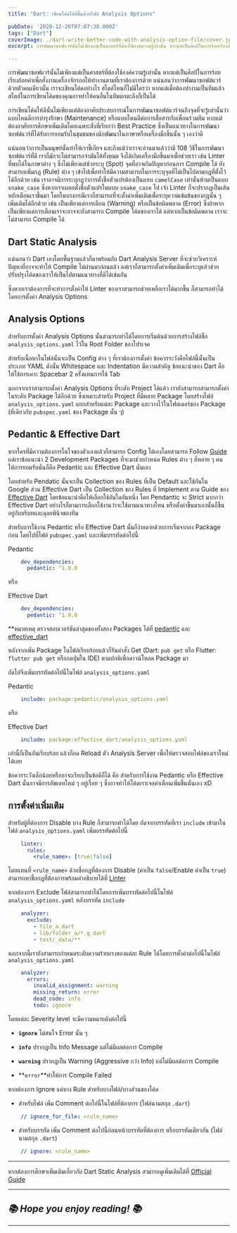 ```yaml
---
title: "Dart: เขียนโค้ดให้ดีขึ้นด้วยไฟล์ Analysis Options"

pubDate: '2020-12-26T07:07:30.000Z'
tags: ["Dart"]
coverImage: ./dart-write-better-code-with-analysis-option-file/cover.jpeg
excerpt: การพัฒนาซอฟแวร์นั้นไม่เพียงแต่เป็นศาสตร์ที่ต้องใช้องค์ความรู้เท่านั้น หากแต่เป็นศิลป์ในการร้อยเรียงถ้อยคำเพื่อสั่งงานเครื่องจักรกลให้ทำงานตามที่เราต้องการด้วย แน่นอนว่าการพัฒนาซอฟต์แวร์ด้วยตัวคนเดียวนั้น เราจะเขียนโค้ดอย่างไร สไตล์ไหนก็ไม่มีใครว่า หากแต่เมื่อต้องทำงานเป็นทีมแล้ว สไตล์ในการเขียนโค้ดของคุณอาจทำให้คนอื่นในทีมตกตะลึงก็เป็นได้

---
```


การพัฒนาซอฟแวร์นั้นไม่เพียงแต่เป็นศาสตร์ที่ต้องใช้องค์ความรู้เท่านั้น หากแต่เป็นศิลป์ในการร้อยเรียงถ้อยคำเพื่อสั่งงานเครื่องจักรกลให้ทำงานตามที่เราต้องการด้วย แน่นอนว่าการพัฒนาซอฟต์แวร์ด้วยตัวคนเดียวนั้น เราจะเขียนโค้ดอย่างไร สไตล์ไหนก็ไม่มีใครว่า หากแต่เมื่อต้องทำงานเป็นทีมแล้ว สไตล์ในการเขียนโค้ดของคุณอาจทำให้คนอื่นในทีมตกตะลึงก็เป็นได้

การเขียนโค้ดให้ดีนั้นไม่เพียงแต่ต้องอาศัยประสบการณ์ในการพัฒนาซอฟต์แวร์จนถึงจุดที่จะรู้เท่านั้นว่าแบบไหนดีการบำรุงรักษา (Maintenance) หรือแบบไหนดีต่อการสื่อสารกับเพื่อนร่วมทีม หากแต่ต้องอาศัยการศึกษาเพิ่มเติมโดยเฉพาะสิ่งที่เรียกว่า Best Practice ซึ่งเป็นแนวทางในการพัฒนาซอฟต์แวร์ที่ได้รับการยอมรับในชุมชนของนักพัฒนาในภาษาหรือเครื่องมือชิ้นนั้น ๆ เองว่าดี

แน่นอนว่าการเป็นมนุษย์นั้นทำให้เราขี้เกียจ และถึงแม้ว่าเราจะอ่านมาแล้วว่ามี 108 วิธีในการพัฒนาซอฟต์แวร์ที่ดี เราก็มักจะไม่สามารถจำมันได้ทั้งหมด จึงได้เกิดเครื่องมือขึ้นมาเพื่อช่วยเรา เช่น Linter ที่พบได้ในภาษาต่าง ๆ ซึ่งไม่เพียงแต่ช่วยระบุ (Spot) จุดที่อาจเกิดปัญหาก่อนการ Compile ได้ ยังสามารถเพิ่มกฎ (Rule) ต่าง ๆ เข้าไปเพื่อทำให้มีความสามารถในการระบุจุดที่ไม่เป็นไปตามกฎที่ตั้งไว้ได้อีกด้วย เช่น เราอาจมีการระบุกฎว่าการตั้งชื่อตัวแปรต้องเป็นแบบ `camelCase` เท่านั้นห้ามเป็นแบบ `snake_case` ซึ่งหากเราเผลอตั้งชื่อตัวแปรในแบบ `snake_case` ไป เจ้า Linter ก็จะปรากฎเป็นเส้นหยักเตือนเราขึ้นมา โดยในบางกรณีเราก็สามารถที่จะตั้งค่าเพิ่มเติมเพื่อระบุความเข้มข้นของกฎนั้น ๆ เพิ่มเติมได้อีกด้วย เช่น เป็นเพียงแค่การเตือน (Warning) หรือเป็นข้อผิดพลาด (Error) ซึ่งถ้าหากเป็นเพียงแค่การเตือนเราจะอาจจะยังสามารถ Compile โค้ดของเราได้ แต่หากเป็นข้อผิดพลาด เราจะไม่สามารถ Compile ได้

## Dart Static Analysis

แน่นอนว่า Dart เองโดยพื้นฐานแล้วก็มาพร้อมกับ Dart Analysis Server ที่จะช่วยวิเคราะห์ปัญหาที่อาจจะทำให้ Compile ไม่ผ่านมาก่อนแล้ว แต่เราก็สามารถตั้งค่าเพิ่มเติมเพื่อระบุแล้วช่วยปรับปรุงโค้ดของเราให้เป็นไปตามแนวทางที่ดีได้เช่นกัน

ซึ่งหากเราต้องการที่จะทำการตั้งค่าให้ Linter ของเราสามารถช่วยเหลือเราได้มากขึ้น ก็สามารถทำได้โดยการตั้งค่า Analysis Options

## Analysis Options

สำหรับการตั้งค่า Analysis Options นั้นสามารถทำได้โดยการเริ่มต้นด้วยการสร้างไฟล์ชื่อ `analysis_options.yaml` ไว้ใน Root Folder ของโปรเจค

สำหรับเนื้อหาในไฟล์นั้นจะเป็น Config ต่าง ๆ ที่เราต้องการตั้งค่า ข้อควรระวังคือไฟล์นี้นั้นเป็นประเภท YAML ดังนั้น Whitespace และ Indentation มีความสำคัญ ข้อแนะนำของ Dart คือให้ใช้การเคาะ Spacebar 2 ครั้งแทนการใช้ Tab

นอกจากเราสามารถตั้งค่า Analysis Options ที่ระดับ Project ได้แล้ว เรายังสามารถสามารถตั้งค่าในระดับ Package ได้อีกด้วย ซึ่งเหมาะสำหรับ Project ที่มีหลาย Package โดยสร้างไฟล์ `analysis_options.yaml` แยกสำหรับแต่ละ Package และวางไว้ในโฟลเดอร์ของ Package (ที่เดียวกับ `pubspec.yaml` ของ Package นั้น ๆ)

## Pedantic & Effective Dart

หากใครที่มีความต้องการในใจของตัวเองแล้วก็สามารถ Config ได้เองโดยสามารถ Follow [Guide](https://dart.dev/guides/language/analysis-options) แต่เราข้อแนะนำ 2 Development Packages ที่จะมาช่วยกำหนด Rules ต่าง ๆ ที่หลาย ๆ คนให้การยอมรับนั่นก็คือ Pedantic และ Effective Dart นั่นเอง

โดยสำหรับ Pendatic นั้นจะเป็น Collection ของ Rules ที่เป็น Default และใช้กันใน Google ส่วน Effective Dart เป็น Collection ของ Rules ที่ Implement ตาม Guide ของ [Effective Dart](https://dart.dev/guides/language/effective-dart) โดยข้อแนะนำคือให้เลือกใช้อันใดอันหนึ่ง โดย Pendantic จะ Strict มากกว่า Effective Dart อย่างไรก็ตามการเลือกใช้งานว่าจะใช้ตามแนวทางไหน หรือตั้งค่าขึ้นมาเองนั้นก็ขึ้นอยู่กับบริบทและดุลยพินิจของทีม

สำหรับการใช้งาน Pedantic หรือ Effective Dart นั้นก็ง่ายดายด้วยการเริ่มจากลง Package ก่อน โดยไปที่ไฟล์ `pubspec.yaml` และเพิ่มบรรทัดต่อไปนี้

Pedantic
```yaml
    dev_dependencies:
      pedantic: ^1.0.0
```

หรือ

Effective Dart
```yaml
    dev_dependencies:
      pedantic: ^1.9.0
```

**หมายเหตุ ตรวจสอบเวอร์ชันล่าสุดของทั้งสอง Packages ได้ที่ [pedantic](https://pub.dev/packages/pedantic) และ [effective_dart](https://pub.dev/packages/effective_dart)

หลังจากเพิ่ม Package ในไฟล์เรียบร้อยแล้วก็รันคำสั่ง Get (Dart: `pub get` หรือ Flutter: `flutter pub get` หรือกดปุ่มใน IDE) ตามปกติเพื่อดาวน์โหลด Package มา

ถัดไปจึงเพิ่มบรรทัดต่อไปนี้ในไฟล์ `analysis_options.yaml`

Pedantic
```yaml
    include: package:pedantic/analysis_options.yaml
```

หรือ

Effective Dart
```yaml
    include: package:effective_dart/analysis_options.yaml
```

เท่านี้ก็เป็นอันเรียบร้อย แล้วก็กด Reload ตัว Analysis Server เพื่อให้ตรวจสอบไฟล์ของเราใหม่ได้เลย

ข้อควรระวังเล็กน้อยหรืออาจะเรียกเป็นข้อดีก็ได้ คือ สำหรับการใช้งาน Pedantic หรือ Effective Dart นั้นอาจมีการอัพเดทใหม่ ๆ อยู่เรื่อย ๆ ซึ่งอาจทำให้โค้ดเราเจอคำเตือนเพิ่มขึ้นนั่นเอง xD

## การตั้งค่าเพิ่มเติม

สำหรับผู้ที่ต้องการ Disable บาง Rule ก็สามารถทำได้โดย ถัดจากบรรทัดที่เรา `include` เข้ามาในไฟล์ `analysis_options.yaml` เพิ่มบรรทัดต่อไปนี้

```yaml
    linter:
      rules:
        <rule_name>: [true|false]
```

โดยแทนที่ `<rule_name>` ด้วยชื่อกฎที่ต้องการ Disable (ค่าเป็น `false`/Enable ค่าเป็น `true`) สามารถหาชื่อกฎที่ต้องการพร้อมคำอธิบายได้ที่ [Linter](https://dart-lang.github.io/linter/lints/)

หากต้องการ Exclude ไฟล์สามารถทำได้โดยการเพิ่มบรรทัดต่อไปนี้ในไฟล์ `analysis_options.yaml` หลังบรรทัด `include`

```yaml
    analyzer:
      exclude:
        - file_a.dart
        - lib/folder_a/*.g.dart
        - test/_data/**
```

นอกจากนี้เรายังสามารถกำหนดระดับความร้ายแรงของแต่ละ Rule ได้โดยการตั้งค่าต่อไปนี้ในไฟล์ `analysis_options.yaml`

```yaml
    analyzer:
      errors:
        invalid_assignment: warning
        missing_return: error
        dead_code: info
        todo: ignore
```

โดยแต่ละ Severity level จะมีความหมายดังต่อไปนี้

- **`ignore`** ไม่สนใจ Error นั้น ๆ

- **`info`** ปรากฎเป็น Info Message แต่ไม่มีผลต่อการ Compile

- **`warning`** ปรากฎเป็น Warning (Aggressive กว่า Info) แต่ไม่มีผลต่อการ Compile

- **`error`**ทำให้การ Compile Failed

หากต้องการ Ignore แค่บาง Rule สำหรับบางไฟล์/บางส่วนของโค้ด

- สำหรับไฟล์ เพิ่ม Comment ต่อไปนี้ในไฟล์ที่ต้องการ (ไฟล์นามสกุล `.dart`)

```yaml
    // ignore_for_file: <rule_name>
```

- สำหรับบรรทัด เพิ่ม Comment ต่อไปนี้ก่อนหน้าบรรทัดที่ต้องการ หรือบรรทัดเดียวกัน (ไฟล์นามสกุล `.dart`)

```yaml
    // ignore: <rule_name>
```

---

หากต้องการศึกษาเพิ่มเติมเกี่ยวกับ Dart Static Analysis สามารถดูเพิ่มเติมได้ที่ [Official Guide](https://dart.dev/guides/language/analysis-options)

---

## *📚 Hope you enjoy reading! 📚*

---
